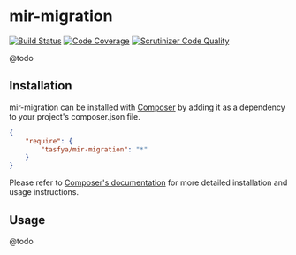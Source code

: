 # mir-migration

[![Build Status](https://travis-ci.org/tasfya/mir-migration.svg?branch=master)](https://travis-ci.org/tasfya/mir-migration)
[![Code Coverage](https://scrutinizer-ci.com/g/tasfya/mir-migration/badges/coverage.png?b=master)](https://scrutinizer-ci.com/g/tasfya/mir-migration/?branch=master)
[![Scrutinizer Code Quality](https://scrutinizer-ci.com/g/tasfya/mir-migration/badges/quality-score.png?b=master)](https://scrutinizer-ci.com/g/tasfya/mir-migration/?branch=master)

@todo

## Installation

mir-migration can be installed with [Composer](http://getcomposer.org)
by adding it as a dependency to your project's composer.json file.

```json
{
    "require": {
        "tasfya/mir-migration": "*"
    }
}
```

Please refer to [Composer's documentation](https://github.com/composer/composer/blob/master/doc/00-intro.md#introduction)
for more detailed installation and usage instructions.

## Usage

@todo
